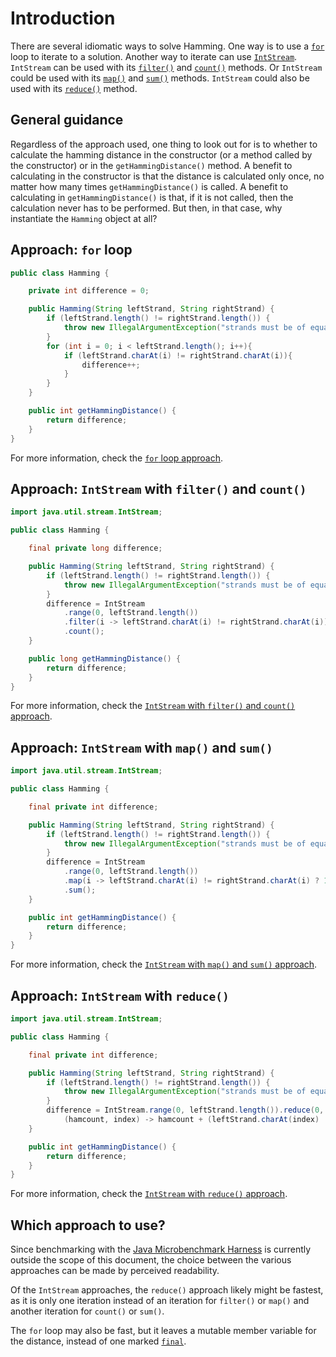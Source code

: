 # Introduction

There are several idiomatic ways to solve Hamming.
One way is to use a [`for`][for] loop to iterate to a solution.
Another way to iterate can use [`IntStream`][intstream].
`IntStream` can be used with its [`filter()`][filter] and [`count()`][count] methods.
Or `IntStream` could be used with its [`map()`][map] and [`sum()`][sum] methods.
`IntStream` could also be used with its [`reduce()`][reduce] method.

## General guidance

Regardless of the approach used, one thing to look out for is to whether to calculate the hamming distance
in the constructor (or a method called by the constructor) or in the `getHammingDistance()` method.
A benefit to calculating in the constructor is that the distance is calculated only once,
no matter how many times `getHammingDistance()` is called.
A benefit to calculating in `getHammingDistance()` is that, if it is not called,
then the calculation never has to be performed.
But then, in that case, why instantiate the `Hamming` object at all?

## Approach: `for` loop

```java
public class Hamming {

    private int difference = 0;

    public Hamming(String leftStrand, String rightStrand) {
        if (leftStrand.length() != rightStrand.length()) {
            throw new IllegalArgumentException("strands must be of equal length");
        }
        for (int i = 0; i < leftStrand.length(); i++){
            if (leftStrand.charAt(i) != rightStrand.charAt(i)){
                difference++;
            }
        }
    }

    public int getHammingDistance() {
        return difference;
    }
}
```

For more information, check the [`for` loop approach][approach-for-loop].

## Approach: `IntStream` with `filter()` and `count()`

```java
import java.util.stream.IntStream;

public class Hamming {

    final private long difference;

    public Hamming(String leftStrand, String rightStrand) {
        if (leftStrand.length() != rightStrand.length()) {
            throw new IllegalArgumentException("strands must be of equal length");
        }
        difference = IntStream
            .range(0, leftStrand.length())
            .filter(i -> leftStrand.charAt(i) != rightStrand.charAt(i))
            .count();
    }

    public long getHammingDistance() {
        return difference;
    }
}
```

For more information, check the [`IntStream` with `filter()` and `count()` approach][approach-intstream-filter-count].

## Approach: `IntStream` with `map()` and `sum()`

```java
import java.util.stream.IntStream;

public class Hamming {

    final private int difference;

    public Hamming(String leftStrand, String rightStrand) {
        if (leftStrand.length() != rightStrand.length()) {
            throw new IllegalArgumentException("strands must be of equal length");
        }
        difference = IntStream
            .range(0, leftStrand.length())
            .map(i -> leftStrand.charAt(i) != rightStrand.charAt(i) ? 1 : 0)
            .sum();
    }

    public int getHammingDistance() {
        return difference;
    }
}
```

For more information, check the [`IntStream` with `map()` and `sum()` approach][approach-intstream-map-sum].

## Approach: `IntStream` with `reduce()`

```java
import java.util.stream.IntStream;

public class Hamming {

    final private int difference;

    public Hamming(String leftStrand, String rightStrand) {
        if (leftStrand.length() != rightStrand.length()) {
            throw new IllegalArgumentException("strands must be of equal length");
        }
        difference = IntStream.range(0, leftStrand.length()).reduce(0,
            (hamcount, index) -> hamcount + (leftStrand.charAt(index) != rightStrand.charAt(index) ? 1 : 0));
    }

    public int getHammingDistance() {
        return difference;
    }
}
```

For more information, check the [`IntStream` with `reduce()` approach][approach-intstream-reduce].

## Which approach to use?

Since benchmarking with the [Java Microbenchmark Harness][jmh] is currently outside the scope of this document,
the choice between the various approaches can be made by perceived readability.

Of the `IntStream` approaches, the `reduce()` approach likely might be fastest, as it is only one iteration
instead of an iteration for `filter()` or `map()` and another iteration for `count()` or `sum()`.

The `for` loop may also be fast, but it leaves a mutable member variable for the distance, instead of one marked [`final`][final].

[for]: https://docs.oracle.com/javase/tutorial/java/nutsandbolts/for.html
[intstream]: https://docs.oracle.com/javase/8/docs/api/java/util/stream/IntStream.html
[filter]: https://docs.oracle.com/javase/8/docs/api/java/util/stream/IntStream.html#filter-java.util.function.IntPredicate-
[count]: https://docs.oracle.com/javase/8/docs/api/java/util/stream/IntStream.html#count--
[map]: https://docs.oracle.com/javase/8/docs/api/java/util/stream/IntStream.html#map-java.util.function.IntUnaryOperator-
[sum]: https://docs.oracle.com/javase/8/docs/api/java/util/stream/IntStream.html#sum--
[reduce]: https://docs.oracle.com/javase/8/docs/api/java/util/stream/IntStream.html#reduce-int-java.util.function.IntBinaryOperator-
[approach-for-loop]:  https://exercism.org/tracks/java/exercises/hamming/approaches/for-loop
[approach-intstream-filter-count]:  https://exercism.org/tracks/java/exercises/hamming/approaches/intstream-filter-count
[approach-intstream-map-sum]:  https://exercism.org/tracks/java/exercises/hamming/approaches/intstream-map-sum
[approach-intstream-reduce]:  https://exercism.org/tracks/java/exercises/hamming/approaches/intstream-reduce
[jmh]: https://github.com/openjdk/jmh
[final]: https://en.wikibooks.org/wiki/Java_Programming/Keywords/final
